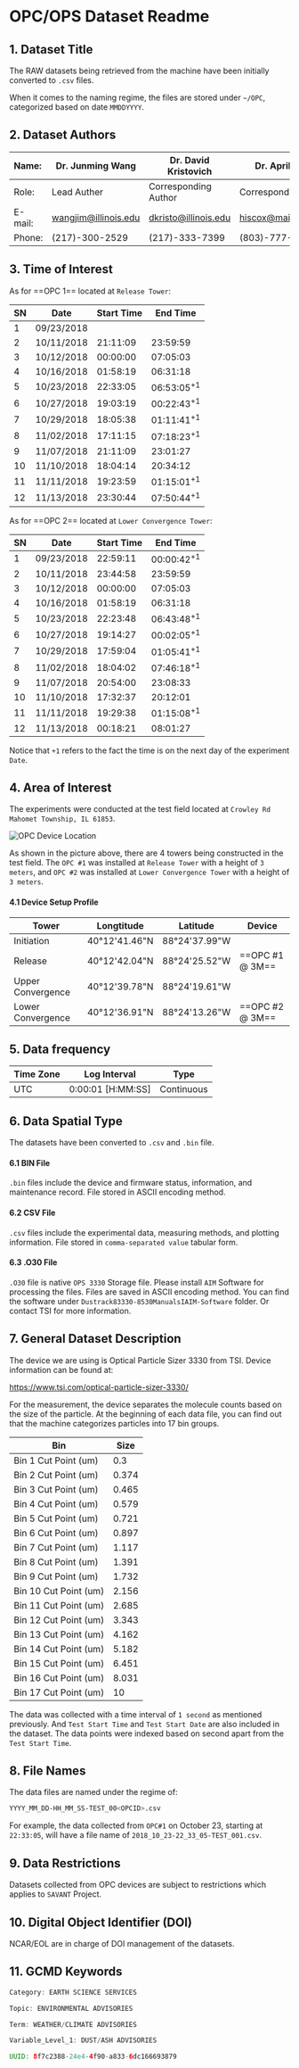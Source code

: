 # OPC/OPS Dataset Readme

## 1. Dataset Title

The RAW datasets being retrieved from the machine have been initially converted to `.csv` files. 

When it comes to the naming regime, the files are stored under `~/OPC`, categorized based on date `MMDDYYYY`. 



## 2. Dataset Authors

| Name:   | Dr. Junming Wang     | Dr. David Kristovich | Dr. April Hiscox      |
| :------ | -------------------- | -------------------- | --------------------- |
| Role:   | Lead Auther          | Corresponding Author | Corresponding Author  |
| E-mail: | wangjim@illinois.edu | dkristo@illinois.edu | hiscox@mailbox.sc.edu |
| Phone:  | (217)-300-2529       | (217)-333-7399       | (803)-777-6604        |



## 3. Time of Interest

As for ==OPC 1== located at `Release Tower`:

| SN   | Date       | Start Time | End Time              |
| ---- | ---------- | ---------- | --------------------- |
| 1    | 09/23/2018 |            |                       |
| 2    | 10/11/2018 | 21:11:09   | 23:59:59              |
| 3    | 10/12/2018 | 00:00:00   | 07:05:03              |
| 4    | 10/16/2018 | 01:58:19   | 06:31:18              |
| 5    | 10/23/2018 | 22:33:05   | 06:53:05<sup>+1</sup> |
| 6    | 10/27/2018 | 19:03:19   | 00:22:43<sup>+1</sup> |
| 7    | 10/29/2018 | 18:05:38   | 01:11:41<sup>+1</sup> |
| 8    | 11/02/2018 | 17:11:15   | 07:18:23<sup>+1</sup> |
| 9    | 11/07/2018 | 21:11:09   | 23:01:27              |
| 10   | 11/10/2018 | 18:04:14   | 20:34:12              |
| 11   | 11/11/2018 | 19:23:59   | 01:15:01<sup>+1</sup> |
| 12   | 11/13/2018 | 23:30:44   | 07:50:44<sup>+1</sup> |

As for ==OPC 2== located at `Lower Convergence Tower`:

| SN   | Date       | Start Time | End Time              |
| ---- | ---------- | ---------- | --------------------- |
| 1    | 09/23/2018 | 22:59:11   | 00:00:42<sup>+1</sup> |
| 2    | 10/11/2018 | 23:44:58   | 23:59:59              |
| 3    | 10/12/2018 | 00:00:00   | 07:05:03              |
| 4    | 10/16/2018 | 01:58:19   | 06:31:18              |
| 5    | 10/23/2018 | 22:23:48   | 06:43:48<sup>+1</sup> |
| 6    | 10/27/2018 | 19:14:27   | 00:02:05<sup>+1</sup> |
| 7    | 10/29/2018 | 17:59:04   | 01:05:41<sup>+1</sup> |
| 8    | 11/02/2018 | 18:04:02   | 07:46:18<sup>+1</sup> |
| 9    | 11/07/2018 | 20:54:00   | 23:08:33              |
| 10   | 11/10/2018 | 17:32:37   | 20:12:01              |
| 11   | 11/11/2018 | 19:29:38   | 01:15:08<sup>+1</sup> |
| 12   | 11/13/2018 | 00:18:21   | 08:01:27              |

Notice that `+1` refers to the fact the time is on the next day of the experiment `Date`. 



## 4. Area of Interest

The experiments were conducted at the test field located at `Crowley Rd Mahomet Township, IL 61853`.

![OPC Device Location](C:\Users\wzhang77\Documents\GitHub\ISWS-6-site\future_doc\SAVANT\doc\OPS_Location.png)

As shown in the picture above, there are 4 towers being constructed in the test field. The `OPC #1` was installed at `Release Tower` with a height of `3 meters`, and `OPC #2` was installed at `Lower Convergence Tower` with a height of `3 meters`. 

#### 4.1 Device Setup Profile

| Tower             | Longtitude    | Latitude      | Device          |
| ----------------- | ------------- | ------------- | --------------- |
| Initiation        | 40°12'41.46"N | 88°24'37.99"W |                 |
| Release           | 40°12'42.04"N | 88°24'25.52"W | ==OPC #1 @ 3M== |
| Upper Convergence | 40°12'39.78"N | 88°24'19.61"W |                 |
| Lower Convergence | 40°12'36.91"N | 88°24'13.26"W | ==OPC #2 @ 3M== |



## 5. Data frequency

| Time Zone | Log Interval      | Type       |
| --------- | ----------------- | ---------- |
| UTC       | 0:00:01 [H:MM:SS] | Continuous |



## 6. Data Spatial Type

The datasets have been converted to `.csv` and `.bin` file. 

#### 6.1 BIN File

`.bin` files include the device and firmware status, information, and maintenance record. File stored in ASCII encoding method.

#### 6.2 CSV File

`.csv` files include the experimental data, measuring methods, and plotting information. File stored in `comma-separated value` tabular form.

#### 6.3 .O30 File

`.O30` file is native `OPS 3330` Storage file. Please install `AIM` Software for processing the files. Files are saved in ASCII encoding method. You can find the software under `Dustrack83330-8530ManualsIAIM-Software` folder. Or contact TSI for more information.



## 7. General Dataset Description

The device we are using is Optical Particle Sizer 3330 from TSI. Device information can be found at:

<https://www.tsi.com/optical-particle-sizer-3330/>

For the measurement, the device separates the molecule counts based on the size of the particle. At the beginning of each data file, you can find out that the machine categorizes particles into 17 bin groups.

| Bin                    | Size  |
| ---------------------- | ----- |
| Bin 1 Cut Point   (um) | 0.3   |
| Bin 2 Cut Point (um)   | 0.374 |
| Bin 3 Cut Point (um)   | 0.465 |
| Bin 4 Cut Point (um)   | 0.579 |
| Bin 5 Cut Point (um)   | 0.721 |
| Bin 6 Cut Point (um)   | 0.897 |
| Bin 7 Cut Point (um)   | 1.117 |
| Bin 8 Cut Point (um)   | 1.391 |
| Bin 9 Cut Point (um)   | 1.732 |
| Bin 10 Cut Point (um)  | 2.156 |
| Bin 11 Cut Point (um)  | 2.685 |
| Bin 12 Cut Point (um)  | 3.343 |
| Bin 13 Cut Point (um)  | 4.162 |
| Bin 14 Cut Point (um)  | 5.182 |
| Bin 15 Cut Point (um)  | 6.451 |
| Bin 16 Cut Point (um)  | 8.031 |
| Bin 17 Cut Point (um)  | 10    |

The data was collected with a time interval of `1 second` as mentioned previously. And `Test Start Time` and `Test Start Date` are also included in the dataset. The data points were indexed based on second apart from the `Test Start Time`.



## 8. File Names

The data files are named under the regime of:

```bash
YYYY_MM_DD-HH_MM_SS-TEST_00<OPCID>.csv
```

For example, the data collected from `OPC#1` on October 23, starting at `22:33:05`, will have a file name of `2018_10_23-22_33_05-TEST_001.csv`.



## 9. Data Restrictions

Datasets collected from OPC devices are subject to restrictions which applies to `SAVANT` Project.



## 10. Digital Object Identifier (DOI)

NCAR/EOL are in charge of DOI management of the datasets.



## 11. GCMD Keywords

```java
Category: EARTH SCIENCE SERVICES

Topic: ENVIRONMENTAL ADVISORIES

Term: WEATHER/CLIMATE ADVISORIES

Variable_Level_1: DUST/ASH ADVISORIES

UUID: 8f7c2388-24e4-4f90-a833-6dc166693879
```